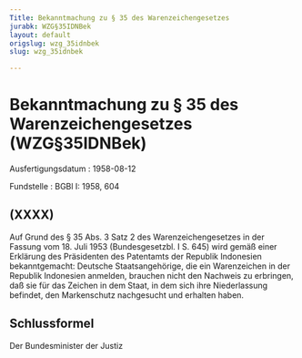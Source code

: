 ```yaml
---
Title: Bekanntmachung zu § 35 des Warenzeichengesetzes
jurabk: WZG§35IDNBek
layout: default
origslug: wzg_35idnbek
slug: wzg_35idnbek

---
```


# Bekanntmachung zu § 35 des Warenzeichengesetzes (WZG§35IDNBek)

Ausfertigungsdatum
:   1958-08-12

Fundstelle
:   BGBl I: 1958, 604

## (XXXX)

Auf Grund des § 35 Abs. 3 Satz 2 des Warenzeichengesetzes in der
Fassung vom 18. Juli 1953 (Bundesgesetzbl. I S. 645) wird gemäß einer
Erklärung des Präsidenten des Patentamts der Republik Indonesien
bekanntgemacht:
Deutsche Staatsangehörige, die ein Warenzeichen in der Republik
Indonesien anmelden, brauchen nicht den Nachweis zu erbringen, daß sie
für das Zeichen in dem Staat, in dem sich ihre Niederlassung befindet,
den Markenschutz nachgesucht und erhalten haben.

## Schlussformel

Der Bundesminister der Justiz

